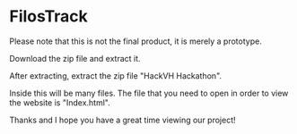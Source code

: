 # FilosTrack
Please note that this is not the final product, it is merely a prototype.

Download the zip file and extract it.

After extracting, extract the zip file "HackVH Hackathon".

Inside this will be many files. The file that you need to open in order to view the website is "Index.html".

Thanks and I hope you have a great time viewing our project!

